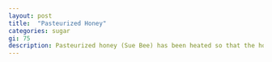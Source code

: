 ```yaml
---
layout: post
title:  "Pasteurized Honey"
categories: sugar
gi: 75
description: Pasteurized honey (Sue Bee) has been heated so that the honey will not granulate. This process kills all nutrients and it becomes the equivalent of refined sugar. Raw honey has not been heated above 116º F. Nutritionally it has trace amounts of protein, calcium, iron, vitamin C, folate, choline and potassium. It is anti-bacterial, anti-fungal and anti-viral. 
---
```


